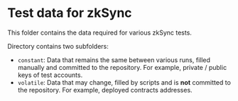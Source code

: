 # Test data for zkSync

This folder contains the data required for various zkSync tests.

Directory contains two subfolders:

- `constant`: Data that remains the same between various runs, filled manually and committed to the repository.
  For example, private / public keys of test accounts.
- `volatile`: Data that may change, filled by scripts and is **not** committed to the repository.
  For example, deployed contracts addresses.
